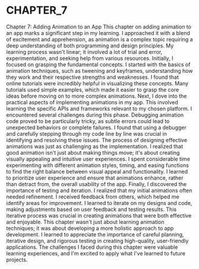 # CHAPTER_7

Chapter 7: Adding Animation to an App
This chapter on adding animation to an app marks a significant step in my learning.  I approached it with a blend of excitement and apprehension, as animation is a complex topic requiring a deep understanding of both programming and design principles.  My learning process wasn't linear; it involved a lot of trial and error, experimentation, and seeking help from various resources.
 Initially, I focused on grasping the fundamental concepts.  I started with the basics of animation techniques, such as tweening and keyframes, understanding how they work and their respective strengths and weaknesses.  I found that online tutorials were incredibly helpful in visualizing these concepts.  Many tutorials used simple examples, which made it easier to grasp the core ideas before moving on to more complex animations.
 Next, I dove into the practical aspects of implementing animations in my app.  This involved learning the specific APIs and frameworks relevant to my chosen platform.  I encountered several challenges during this phase.  Debugging animation code proved to be particularly tricky, as subtle errors could lead to unexpected behaviors or complete failures.  I found that using a debugger and carefully stepping through my code line by line was crucial in identifying and resolving these issues.
 The process of designing effective animations was just as challenging as the implementation.  I realized that good animation isn't just about making things move; it's about creating visually appealing and intuitive user experiences.  I spent considerable time experimenting with different animation styles, timing, and easing functions to find the right balance between visual appeal and functionality.  I learned to prioritize user experience and ensure that animations enhance, rather than detract from, the overall usability of the app.
 Finally, I discovered the importance of testing and iteration.  I realized that my initial animations often needed refinement.  I received feedback from others, which helped me identify areas for improvement.  I learned to iterate on my designs and code, making adjustments based on user feedback and testing results.  This iterative process was crucial in creating animations that were both effective and enjoyable.
This chapter wasn't just about learning animation techniques; it was about developing a more holistic approach to app development.  I learned to appreciate the importance of careful planning, iterative design, and rigorous testing in creating high-quality, user-friendly applications.  The challenges I faced during this chapter were valuable learning experiences, and I'm excited to apply what I've learned to future projects.
